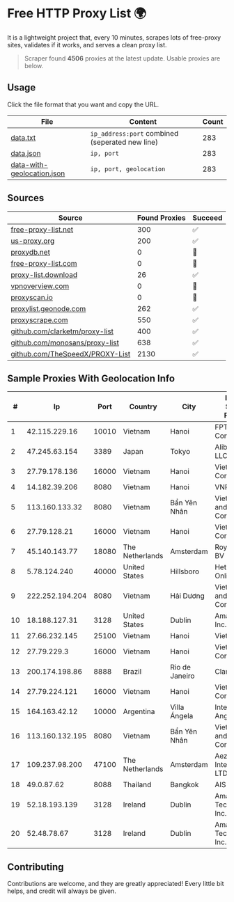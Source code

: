 
# Free HTTP Proxy List 🌍

It is a lightweight project that, every 10 minutes, scrapes lots of free-proxy sites, validates if it works, and serves a clean proxy list.


> Scraper found **4506** proxies at the latest update. Usable proxies are below.

## Usage

Click the file format that you want and copy the URL.


|File|Content|Count|
|----|-------|-----|
|[data.txt](https://raw.githubusercontent.com/themiralay/Proxy-List-World/master/data.txt)|`ip_address:port` combined (seperated new line)|283|
|[data.json](https://raw.githubusercontent.com/themiralay/Proxy-List-World/master/data.json)|`ip, port`|283|
|[data-with-geolocation.json](https://raw.githubusercontent.com/themiralay/Proxy-List-World/master/data-with-geolocation.json)|`ip, port, geolocation`|283|

## Sources

|Source|Found Proxies|Succeed|
|------|-------------|-------|
|[free-proxy-list.net](https://free-proxy-list.net)|300|✅|
|[us-proxy.org](https://www.us-proxy.org)|200|✅|
|[proxydb.net](http://proxydb.net)|0|🚫|
|[free-proxy-list.com](https://free-proxy-list.com/?page=&port=&type%5B%5D=http&type%5B%5D=https&up_time=0&search=Search)|0|🚫|
|[proxy-list.download](https://www.proxy-list.download/HTTP)|26|✅|
|[vpnoverview.com](https://vpnoverview.com/privacy/anonymous-browsing/free-proxy-servers)|0|🚫|
|[proxyscan.io](https://www.proxyscan.io)|0|🚫|
|[proxylist.geonode.com](https://proxylist.geonode.com/api/proxy-list?limit=300&page=1&sort_by=lastChecked&sort_type=desc&protocols=http,https)|262|✅|
|[proxyscrape.com](https://api.proxyscrape.com/v2/?request=displayproxies&protocol=http&timeout=10000&country=all&ssl=all&anonymity=all)|550|✅|
|[github.com/clarketm/proxy-list](https://raw.githubusercontent.com/clarketm/proxy-list/master/proxy-list-raw.txt)|400|✅|
|[github.com/monosans/proxy-list](https://raw.githubusercontent.com/monosans/proxy-list/main/proxies/http.txt)|638|✅|
|[github.com/TheSpeedX/PROXY-List](https://raw.githubusercontent.com/TheSpeedX/PROXY-List/master/http.txt)|2130|✅|


## Sample Proxies With Geolocation Info

|#|Ip|Port|Country|City|Internet Service Provider|
|-|--|----|-------|----|-------------------------|
|1|42.115.229.16|10010|Vietnam|Hanoi|FPT Telecom Company|
|2|47.245.63.154|3389|Japan|Tokyo|Alibaba Cloud LLC|
|3|27.79.178.136|16000|Vietnam|Hanoi|Viettel Corporation|
|4|14.182.39.206|8080|Vietnam|Hanoi|VNPT|
|5|113.160.133.32|8080|Vietnam|Bẩn Yên Nhân|VietNam Post and Telecom Corporation|
|6|27.79.128.21|16000|Vietnam|Hanoi|Viettel Corporation|
|7|45.140.143.77|18080|The Netherlands|Amsterdam|RoyaleHosting BV|
|8|5.78.124.240|40000|United States|Hillsboro|Hetzner Online GmbH|
|9|222.252.194.204|8080|Vietnam|Hải Dương|VietNam Post and Telecom Corporation|
|10|18.188.127.31|3128|United States|Dublin|Amazon.com, Inc.|
|11|27.66.232.145|25100|Vietnam|Hanoi|Viettel Group|
|12|27.79.229.3|16000|Vietnam|Hanoi|Viettel Corporation|
|13|200.174.198.86|8888|Brazil|Rio de Janeiro|Claro S.A|
|14|27.79.224.121|16000|Vietnam|Hanoi|Viettel Corporation|
|15|164.163.42.12|10000|Argentina|Villa Ángela|Interret Villa Angela SRL|
|16|113.160.132.195|8080|Vietnam|Bẩn Yên Nhân|VietNam Post and Telecom Corporation|
|17|109.237.98.200|47100|The Netherlands|Amsterdam|Aeza International LTD|
|18|49.0.87.62|8088|Thailand|Bangkok|AIS-Fibre|
|19|52.18.193.139|3128|Ireland|Dublin|Amazon Technologies Inc.|
|20|52.48.78.67|3128|Ireland|Dublin|Amazon Technologies Inc.|



## Contributing

Contributions are welcome, and they are greatly appreciated! Every
little bit helps, and credit will always be given.


